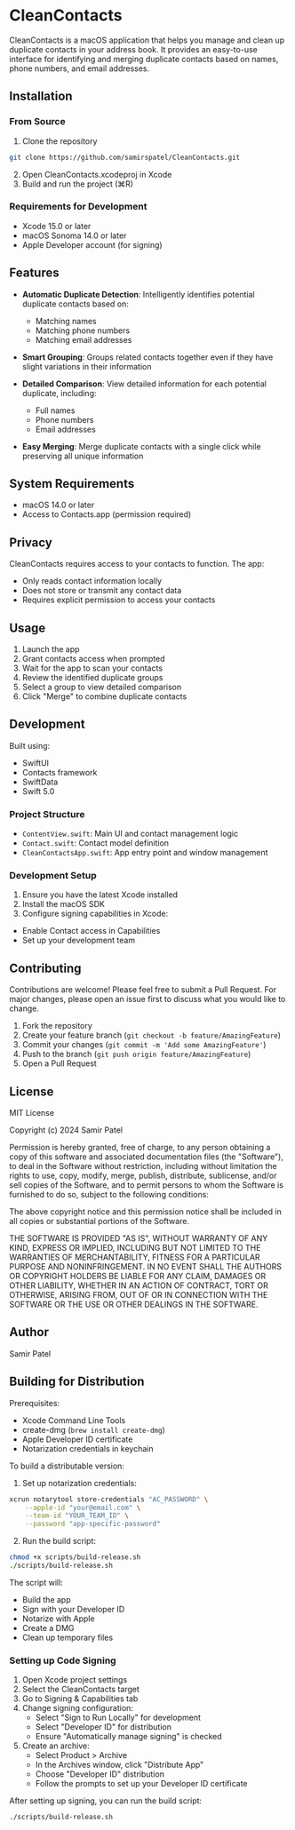 # CleanContacts

CleanContacts is a macOS application that helps you manage and clean up duplicate contacts in your address book. It provides an easy-to-use interface for identifying and merging duplicate contacts based on names, phone numbers, and email addresses.

## Installation

### From Source
1. Clone the repository
```bash
git clone https://github.com/samirspatel/CleanContacts.git
```
2. Open CleanContacts.xcodeproj in Xcode
3. Build and run the project (⌘R)

### Requirements for Development
- Xcode 15.0 or later
- macOS Sonoma 14.0 or later
- Apple Developer account (for signing)

## Features

- **Automatic Duplicate Detection**: Intelligently identifies potential duplicate contacts based on:
  - Matching names
  - Matching phone numbers
  - Matching email addresses

- **Smart Grouping**: Groups related contacts together even if they have slight variations in their information

- **Detailed Comparison**: View detailed information for each potential duplicate, including:
  - Full names
  - Phone numbers
  - Email addresses

- **Easy Merging**: Merge duplicate contacts with a single click while preserving all unique information

## System Requirements

- macOS 14.0 or later
- Access to Contacts.app (permission required)

## Privacy

CleanContacts requires access to your contacts to function. The app:
- Only reads contact information locally
- Does not store or transmit any contact data
- Requires explicit permission to access your contacts

## Usage

1. Launch the app
2. Grant contacts access when prompted
3. Wait for the app to scan your contacts
4. Review the identified duplicate groups
5. Select a group to view detailed comparison
6. Click "Merge" to combine duplicate contacts

## Development

Built using:
- SwiftUI
- Contacts framework
- SwiftData
- Swift 5.0

### Project Structure
- `ContentView.swift`: Main UI and contact management logic
- `Contact.swift`: Contact model definition
- `CleanContactsApp.swift`: App entry point and window management

### Development Setup
1. Ensure you have the latest Xcode installed
2. Install the macOS SDK
3. Configure signing capabilities in Xcode:
  - Enable Contact access in Capabilities
  - Set up your development team

## Contributing

Contributions are welcome! Please feel free to submit a Pull Request. For major changes, please open an issue first to discuss what you would like to change.

1. Fork the repository
2. Create your feature branch (`git checkout -b feature/AmazingFeature`)
3. Commit your changes (`git commit -m 'Add some AmazingFeature'`)
4. Push to the branch (`git push origin feature/AmazingFeature`)
5. Open a Pull Request

## License

MIT License

Copyright (c) 2024 Samir Patel

Permission is hereby granted, free of charge, to any person obtaining a copy
of this software and associated documentation files (the "Software"), to deal
in the Software without restriction, including without limitation the rights
to use, copy, modify, merge, publish, distribute, sublicense, and/or sell
copies of the Software, and to permit persons to whom the Software is
furnished to do so, subject to the following conditions:

The above copyright notice and this permission notice shall be included in all
copies or substantial portions of the Software.

THE SOFTWARE IS PROVIDED "AS IS", WITHOUT WARRANTY OF ANY KIND, EXPRESS OR
IMPLIED, INCLUDING BUT NOT LIMITED TO THE WARRANTIES OF MERCHANTABILITY,
FITNESS FOR A PARTICULAR PURPOSE AND NONINFRINGEMENT. IN NO EVENT SHALL THE
AUTHORS OR COPYRIGHT HOLDERS BE LIABLE FOR ANY CLAIM, DAMAGES OR OTHER
LIABILITY, WHETHER IN AN ACTION OF CONTRACT, TORT OR OTHERWISE, ARISING FROM,
OUT OF OR IN CONNECTION WITH THE SOFTWARE OR THE USE OR OTHER DEALINGS IN THE
SOFTWARE.

## Author

Samir Patel

## Building for Distribution

Prerequisites:
- Xcode Command Line Tools
- create-dmg (`brew install create-dmg`)
- Apple Developer ID certificate
- Notarization credentials in keychain

To build a distributable version:

1. Set up notarization credentials:
```bash
xcrun notarytool store-credentials "AC_PASSWORD" \
    --apple-id "your@email.com" \
    --team-id "YOUR_TEAM_ID" \
    --password "app-specific-password"
```

2. Run the build script:
```bash
chmod +x scripts/build-release.sh
./scripts/build-release.sh
```

The script will:
- Build the app
- Sign with your Developer ID
- Notarize with Apple
- Create a DMG
- Clean up temporary files

### Setting up Code Signing

1. Open Xcode project settings
2. Select the CleanContacts target
3. Go to Signing & Capabilities tab
4. Change signing configuration:
   - Select "Sign to Run Locally" for development
   - Select "Developer ID" for distribution
   - Ensure "Automatically manage signing" is checked
5. Create an archive:
   - Select Product > Archive
   - In the Archives window, click "Distribute App"
   - Choose "Developer ID" distribution
   - Follow the prompts to set up your Developer ID certificate

After setting up signing, you can run the build script:
```bash
./scripts/build-release.sh
```